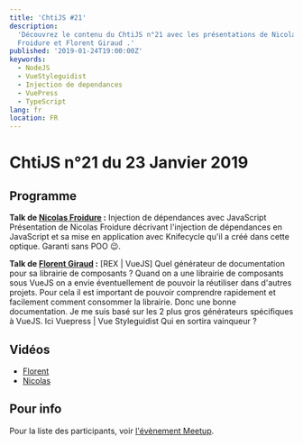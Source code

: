 ```yaml
---
title: 'ChtiJS #21'
description:
  'Découvrez le contenu du ChtiJS n°21 avec les présentations de Nicolas
  Froidure et Florent Giraud .'
published: '2019-01-24T19:00:00Z'
keywords:
  - NodeJS
  - VueStyleguidist
  - Injection de dependances
  - VuePress
  - TypeScript
lang: fr
location: FR
---
```


# ChtiJS n°21 du 23 Janvier 2019

## Programme

**Talk de [Nicolas Froidure](https://insertafter.com/fr/a_propos.html) :**
Injection de dépendances avec JavaScript Présentation de Nicolas Froidure
décrivant l'injection de dépendances en JavaScript et sa mise en application
avec Knifecycle qu'il a créé dans cette optique. Garanti sans POO 😉.

**Talk de [Florent Giraud](https://twitter.com/giraud_florent) :** [REX | VueJS]
Quel générateur de documentation pour sa librairie de composants ? Quand on a
une librairie de composants sous VueJS on a envie éventuellement de pouvoir la
réutiliser dans d'autres projets. Pour cela il est important de pouvoir
comprendre rapidement et facilement comment consommer la librairie. Donc une
bonne documentation. Je me suis basé sur les 2 plus gros générateurs spécifiques
à VueJS. Ici Vuepress | Vue Styleguidist Qui en sortira vainqueur ?

## Vidéos

- [Florent](https://www.youtube.com/watch?v=Os_vgk7X7E4)
- [Nicolas](https://www.youtube.com/watch?v=qTtwn1J9IXk)

## Pour info

Pour la liste des participants, voir
[l'évènement Meetup](https://www.meetup.com/fr-FR/FranceJS/events/257891039/).
